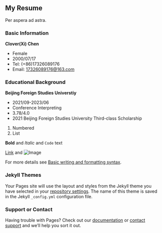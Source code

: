 ## My Resume


Per aspera ad astra.


### Basic Information

**Clover(Xi) Chen**

- Female
- 2000/07/17
- Tel: (+86)17326089176
- Email: 17326089176@163.com

### Educational Background

**Beijing Foreign Studies Universtiy**

- 2021/09-2023/06
- Conference Interpreting
- 3.78/4.0
- 2021 Beijing Foreign Studies University Third-class Scholarship


1. Numbered
2. List

**Bold** and _Italic_ and `Code` text

[Link](url) and ![Image](src)


For more details see [Basic writing and formatting syntax](https://docs.github.com/en/github/writing-on-github/getting-started-with-writing-and-formatting-on-github/basic-writing-and-formatting-syntax).

### Jekyll Themes

Your Pages site will use the layout and styles from the Jekyll theme you have selected in your [repository settings](https://github.com/cloverchenchen/my-resume/settings/pages). The name of this theme is saved in the Jekyll `_config.yml` configuration file.

### Support or Contact

Having trouble with Pages? Check out our [documentation](https://docs.github.com/categories/github-pages-basics/) or [contact support](https://support.github.com/contact) and we’ll help you sort it out.
